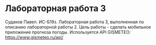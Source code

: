 # Лабораторная работа 3
Судаков Павел. ИС-Б19з. Лабораторная работа 3, выполненная по описанию лабораторной работы 2.
Цель работы - сделать мобильное приложение прогноза погоды.
Используется API GISMETEO: https://www.gismeteo.ru/api/

